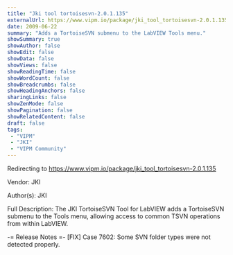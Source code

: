 ```yaml
---
title: "Jki tool tortoisesvn-2.0.1.135"
externalUrl: https://www.vipm.io/package/jki_tool_tortoisesvn-2.0.1.135
date: 2009-06-22
summary: "Adds a TortoiseSVN submenu to the LabVIEW Tools menu."
showSummary: true
showAuthor: false
showEdit: false
showData: false
showViews: false
showReadingTime: false
showWordCount: false
showBreadcrumbs: false
showHeadingAnchors: false
sharingLinks: false
showZenMode: false
showPagination: false
showRelatedContent: false
draft: false
tags:
 - "VIPM"
 - "JKI"
 - "VIPM Community"
---
```


Redirecting to https://www.vipm.io/package/jki_tool_tortoisesvn-2.0.1.135

Vendor: JKI

Author(s): JKI
 
Full Description:
The JKI TortoiseSVN Tool for LabVIEW adds a TortoiseSVN submenu to the Tools menu, allowing access to common TSVN operations from within LabVIEW.

-= Release Notes =-
[FIX] Case 7602: Some SVN folder types were not detected properly.